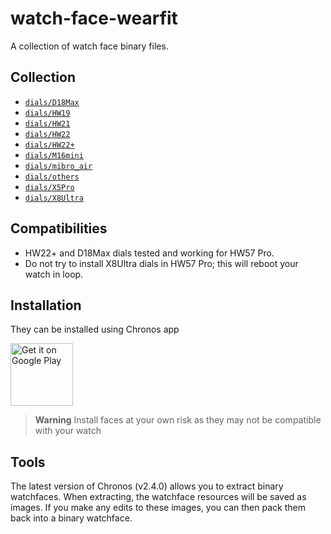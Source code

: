 # watch-face-wearfit
 
 A collection of watch face binary files.

 ## Collection

 - [`dials/D18Max`](dials/D18Max/README.md)
 - [`dials/HW19`](dials/HW19/README.md)
 - [`dials/HW21`](dials/HW21/README.md)
 - [`dials/HW22`](dials/HW22/README.md)
 - [`dials/HW22+`](dials/HW22+/README.md)
 - [`dials/M16mini`](dials/M16mini/README.md)
 - [`dials/mibro_air`](dials/mibro_air/README.md)
 - [`dials/others`](dials/others/README.md)
 - [`dials/X5Pro`](dials/X5Pro/README.md)
 - [`dials/X8Ultra`](dials/X8Ultra/README.md)

## Compatibilities 
- HW22+ and D18Max dials tested and working for HW57 Pro.
- Do not try to install X8Ultra dials in HW57 Pro; this will reboot your watch in loop.

## Installation
 
 They can be installed using Chronos app
 
 <a href='https://play.google.com/store/apps/details?id=com.fbiego.chronos&pcampaignid=pcampaignidMKT-Other-global-all-co-prtnr-py-PartBadge-Mar2515-1'><img alt='Get it on Google Play' height="100px" src='https://play.google.com/intl/en_us/badges/static/images/badges/en_badge_web_generic.png'/></a>


> **Warning**
> Install faces at your own risk as they may not be compatible with your watch


## Tools

The latest version of Chronos (v2.4.0) allows you to extract binary watchfaces. When extracting, the watchface resources will be saved as images. If you make any edits to these images, you can then pack them back into a binary watchface.
